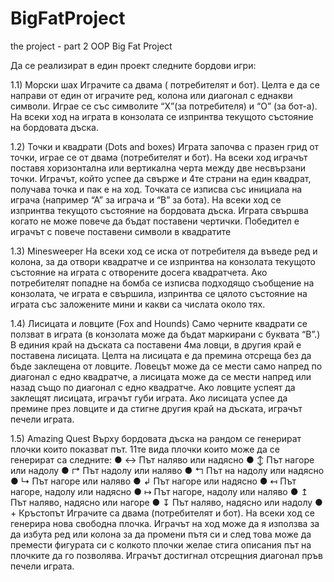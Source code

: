 # BigFatProject
the project - part 2
OOP Big Fat Project

Да се реализират в един проект следните бордови игри:

1.1) Морски шах
Играчите са двама ( потребителят и бот). Целта е да се направи от един от играчите ред, колона или диагонал с еднакви символи.
Играе се със символите “Х”(за потребителя) и “О” (за бот-а). На всеки ход на играта в конзолата се изпринтва текущото състояние
на бордовата дъска.

1.2) Точки и квадрати (Dots and boxes)
Играта започва с празен грид от точки, играе се от двама (потребителят и бот). На всеки ход играчът поставя хоризонтална
или вертикална черта между две несвързани точки. Играчът, който успее да свърже и 4те страни на един квадрат, получава точка и
пак е на ход. Точката се изписва със инициала на играча (например “А” за играча и “B” за бота). На всеки ход се изпринтва
текущото състояние на бордовата дъска. Играта свършва когато не може повече да бъдат поставени чертички. Победител е играчът с
повече поставени символи в квадратите

1.3) Minesweeper
На всеки ход се иска от потребителя да въведе ред и колона, за да отвори квадратче и се изпринтва на конзолата текущото 
състояние на играта с отворените досега квадратчета. Ако потребителят попадне на бомба се изписва подходящо
съобщение на конзолата, че играта е свършила, изпринтва се цялото състояние на играта със заложените мини и какви са
числата около тях.

1.4) Лисицата и ловците (Fox and Hounds)
Само черните квадрати се ползват в играта (в конзолата може да бъдат маркирани с буквата “B”.) В единия край на дъската са
поставени 4ма ловци, в другия край е поставена лисицата. Целта на лисицата е да премина отсреща без да бъде заклещена
от ловците. Ловецът може да се мести само напред по диагонал с едно квадратче, а лисицата може да се мести напред или назад
също по диагонал с едно квадратче. Ако ловците успеят да заклещят лисицата, играчът губи играта. Ако лисицата успее да
премине през ловците и да стигне другия край на дъската, играчът печели играта.

1.5) Amazing Quest
Върху бордовата дъска на рандом се генерират плочки които показват път. 11те вида плочки които може да се генерират са следните:
● ↔ Път наляво или надясно
● ↕ Път нагоре или надолу
● ↱ Път надолу или наляво
● ↰ Път на надолу или
надясно
● ↳ Път нагоре или наляво
● ↲ Път нагоре или надясно
● ↤ Път нагоре, надолу или
надясно
● ↦ Път нагоре, надолу или
наляво
● ↥ Път наляво, надясно или
нагоре
● ↧ Път наляво, надясно или
надолу
● + Кръстопът
Играчите са двама (потребителят и бот). На всеки ход се генерира нова свободна плочка. Играчът на ход може да
я използва за да избута ред или колона за да промени пътя си и след това може да премести фигурата си с колкото плочки
желае стига описания път на плочките да го позволява. Играчът достигнал отсрещния диагонал пръв печели играта.
